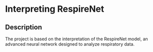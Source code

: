 # Interpreting RespireNet

## Description
The project is based on the interpretation of the RespireNet model, an advanced neural network designed to analyze respiratory data.

